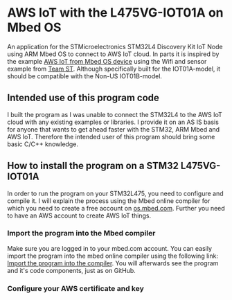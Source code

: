 # AWS IoT with the L475VG-IOT01A on Mbed OS
An application for the STMicroelectronics STM32L4 Discovery Kit IoT Node using ARM Mbed OS to connect to AWS IoT cloud. In parts it is inspired by the example [AWS IoT from Mbed OS device](https://os.mbed.com/users/coisme/notebook/aws-iot-from-mbed-os-device/) using the Wifi and sensor example from [Team ST](https://os.mbed.com/teams/ST/). Although specifically built for the IOT01A-model, it should be compatible with the Non-US IOT01B-model.

## Intended use of this program code
I built the program as I was unable to connect the STM32L4 to the AWS IoT cloud with any existing examples or libraries. I provide it on an AS IS basis for anyone that wants to get ahead faster with the STM32, ARM Mbed and AWS IoT. Therefore the intended user of this program should bring some basic C/C++ knowledge.

## How to install the program on a STM32 L475VG-IOT01A
In order to run the program on your STM32L475, you need to configure and compile it. I will explain the process using the Mbed online compiler for which you need to create a free account on [os.mbed.com](https://os.mbed.com). Further you need to have an AWS account to create AWS IoT things.

### Import the program into the Mbed compiler
Make sure you are logged in to your mbed.com account. You can easily import the program into the mbed online compiler using the following link: [Import the program into the compiler](https://os.mbed.com/compiler/#import:https://github.com/jankammerath/L475VG-IOT01A-Mbed-AWS-IoT/). You will afterwards see the program and it's code components, just as on GitHub. 

### Configure your AWS certificate and key
